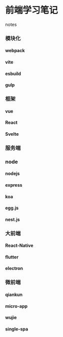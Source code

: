 # 前端学习笔记
notes
### 模块化
#### webpack
#### vite
#### esbuild
#### gulp
### 框架
#### vue
#### React
#### Svelte
### 服务端
### node
#### nodejs
#### express
#### koa
#### egg.js
#### nest.js
### 大前端 
#### React-Native
#### flutter
#### electron
### 微前端
#### qiankun
#### micro-app
#### wujie
#### single-spa
####
####
